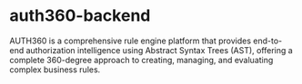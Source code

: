 # auth360-backend
AUTH360 is a comprehensive rule engine platform that provides end-to-end authorization intelligence using Abstract Syntax Trees (AST), offering a complete 360-degree approach to creating, managing, and evaluating complex business rules.
